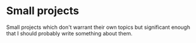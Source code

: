 <!--
title: Small projects
description: Random things I work on
slug: small-projects
published: true
-->
# Small projects
Small projects which don't warrant their own topics but significant enough that I should probably write something about them.

